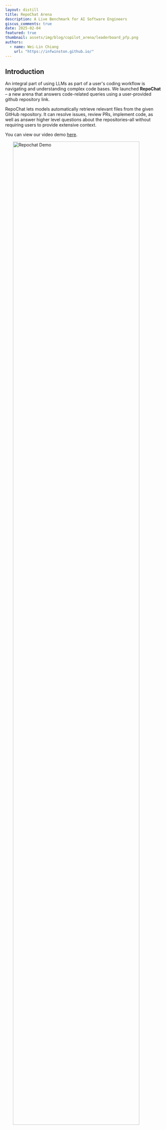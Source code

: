 ```yaml
---
layout: distill
title: RepoChat Arena
description: A Live Benchmark for AI Software Engineers
giscus_comments: true
date: 2025-02-04
featured: true
thumbnail: assets/img/blog/copilot_arena/leaderboard_pfp.png
authors:
  - name: Wei-Lin Chiang
    url: "https://infwinston.github.io/"
---
```


## Introduction

An integral part of using LLMs as part of a user's coding workflow is navigating and understanding complex code bases. We launched **RepoChat** – a new arena that answers code-related queries using a user-provided github repository link. 

RepoChat lets models automatically retrieve relevant files from the given GitHub repository. It can resolve issues, review PRs, implement code, as well as answer higher level questions about the repositories–all without requiring users to provide extensive context. 

You can view our video demo [here](https://x.com/lmarena_ai/status/1861869943505182862). 

<img src="/assets/img/blog/repochat_arena/RepoChat.png" alt="Repochat Demo" style="display:block; margin-top: auto; margin-left: auto; margin-right: auto; margin-bottom: auto; width: 90%">
<p style="color:gray; text-align: center;">Figure 1. A simplified graphical representation of the RepoChat pipeline.</p>

So far, RepoChat has collected around **20k battles** and over **4k votes**. All statistics calculated in this blog uses conversations and votes collected between **November 30, 2024** to **Feburary 03, 2025** inclusive.

<div style="margin-left: auto; margin-right: auto; width: fit-content;">
<table style="width:100%; border-collapse: collapse; border: 1px solid lightgray; background-color: white;">
  <thead style="background-color: #cbe8f1; font-weight: bold; border-bottom: 1px solid lightgray;">
    <tr>
      <th style="padding: 8px; border: 1px solid lightgray;">Metric</th>
      <th style="padding: 8px; border: 1px solid lightgray;">Value</th>
    </tr>
  </thead>
  <tbody>
    <tr style="background-color: white;">
      <td style="padding: 8px; border: 1px solid lightgray;font-weight:500"># of conversations</td>
      <td style="padding: 8px; border: 1px solid lightgray; text-align: right;font-weight: 500">11,447</td>
    </tr>
    <tr style="background-color: #f9f9f9;">
      <td style="padding: 8px; border: 1px solid lightgray;font-weight: 500"># of votes</td>
      <td style="padding: 8px; border: 1px solid lightgray; text-align: right;font-weight: 500">4,308</td>
    </tr>
    <tr style="background-color: white;">
      <td style="padding: 8px; border: 1px solid lightgray;font-weight: 500"># of unique GitHub links (in convos)</td>
      <td style="padding: 8px; border: 1px solid lightgray; text-align: right;font-weight: 500">4,513</td>
    </tr>
    <tr style="background-color: #f9f9f9;">
      <td style="padding: 8px; border: 1px solid lightgray;font-weight: 500"># of unique GitHub links (in votes)</td>
      <td style="padding: 8px; border: 1px solid lightgray; text-align: right;font-weight: 500">2,179</td>
    </tr>
  </tbody>
</table>
</div>
<p style="color:gray; text-align: center;">Table 1.  Number of conversations, votes, and unique GitHub links logged from 11/30/2024 - 02/03/2025.</p>

In this blog we will cover:
- [**Initial Results**](#initial-leaderboards): our preliminary results for the RepoChat leaderboards
- [**How do people use RepoChat**](#how-do-people-use-repochat): an analysis of the distribution of github links and user queries' category, length, language, etc.  
- [**How does it work**](#how-does-it-work): a more technical and detailed explanation of the RepoChat pipeline and implementation
- [**Further Analysis and Results**](#further-analysis-and-results): retriever and style controlled leaderboards, and other analysis of model rankings. 

## Initial Leaderboards
Since there are two separate components (retriever and responder), we produce two separate leaderboards. Jump to [here](#leaderboard-calculation) for details about how the leaderboards are calculated, and [here](#style-control) for more leaderboards. 

<div style="margin-left: auto; margin-right: auto; width: fit-content;">
<table style="width:100%; border-collapse: collapse; border: 1px solid lightgray; background-color: white;">
  <thead style="background-color: #cbe8f1; font-weight: bold; border-bottom: 1px solid lightgray;">
    <tr>
      <th style="padding: 8px; border: 1px solid lightgray;">model</th>
      <th style="padding: 8px; border: 1px solid lightgray;">rating (rounded)</th>
      <th style="padding: 8px; border: 1px solid lightgray;">confidence interval</th>
      <th style="padding: 8px; border: 1px solid lightgray;">num votes</th>
    </tr>
  </thead>
  <tbody>
    <tr style="background-color: white;">
      <td style="padding: 8px; border: 1px solid lightgray; font-weight: 500;">GPT 4o (20241120)</td>
      <td style="padding: 8px; text-align: left; border: 1px solid lightgray; font-weight: 500;">1091.98</td>
      <td style="padding: 8px; border: 1px solid lightgray; font-weight: 500;">+11.09 | -12.33</td>
      <td style="padding: 8px; text-align: left; border: 1px solid lightgray; font-weight: 500;">1792</td>
    </tr>
    <tr style="background-color: #f9f9f9;">
      <td style="padding: 8px; border: 1px solid lightgray; font-weight: 500;">DeepSeek V3</td>
      <td style="padding: 8px; text-align: left; border: 1px solid lightgray; font-weight: 500;">1024.93</td>
      <td style="padding: 8px; border: 1px solid lightgray; font-weight: 500;">+21.48 | -16.81</td>
      <td style="padding: 8px; text-align: left; border: 1px solid lightgray; font-weight: 500;">449</td>
    </tr>
    <tr style="background-color: white;">
      <td style="padding: 8px; border: 1px solid lightgray; font-weight: 500;">Gemini 2.0 Flash Exp</td>
      <td style="padding: 8px; text-align: left; border: 1px solid lightgray; font-weight: 500;">1009.24</td>
      <td style="padding: 8px; border: 1px solid lightgray; font-weight: 500;">+13.75 | -14.25</td>
      <td style="padding: 8px; text-align: left; border: 1px solid lightgray; font-weight: 500;">1289</td>
    </tr>
    <tr style="background-color: #f9f9f9;">
      <td style="padding: 8px; border: 1px solid lightgray; font-weight: 500;">Claude 3.5 Sonnet (20241022)</td>
      <td style="padding: 8px; text-align: left; border: 1px solid lightgray; font-weight: 500;">1004.40</td>
      <td style="padding: 8px; border: 1px solid lightgray; font-weight: 500;">+13.54 | -11.1</td>
      <td style="padding: 8px; text-align: left; border: 1px solid lightgray; font-weight: 500;">1903</td>
    </tr>
    <tr style="background-color: white;">
      <td style="padding: 8px; border: 1px solid lightgray; font-weight: 500;">GPT 4o mini (20240718)</td>
      <td style="padding: 8px; text-align: left; border: 1px solid lightgray; font-weight: 500;">979.31</td>
      <td style="padding: 8px; border: 1px solid lightgray; font-weight: 500;">+28.01 | -39.06</td>
      <td style="padding: 8px; text-align: left; border: 1px solid lightgray; font-weight: 500;">338</td>
    </tr>
    <tr style="background-color: #f9f9f9;">
      <td style="padding: 8px; border: 1px solid lightgray; font-weight: 500;">Gemini 1.5 Pro</td>
      <td style="padding: 8px; text-align: left; border: 1px solid lightgray; font-weight: 500;">973.76</td>
      <td style="padding: 8px; border: 1px solid lightgray; font-weight: 500;">+16.99 | -15.68</td>
      <td style="padding: 8px; text-align: left; border: 1px solid lightgray; font-weight: 500;">978</td>
    </tr>
    <tr style="background-color: white;">
      <td style="padding: 8px; border: 1px solid lightgray; font-weight: 500;">LLaMA 3.1 405B Instruct FP8</td>
      <td style="padding: 8px; text-align: left; border: 1px solid lightgray; font-weight: 500;">916.34</td>
      <td style="padding: 8px; border: 1px solid lightgray; font-weight: 500;">+19.61 | -18.16</td>
      <td style="padding: 8px; text-align: left; border: 1px solid lightgray; font-weight: 500;">925</td>
    </tr>
  </tbody>
</table>
</div>

<p style="color:gray; text-align: center;">Table 2. Arena ratings of seven popular models based on over 4K votes collected between November 30, 2024 to Feburary 03, 2025. This ranks the models for generating model response</p>

<div style="margin-left: auto; margin-right: auto; width: fit-content;">
<table style="width:100%; border-collapse: collapse; border: 1px solid lightgray; background-color: white;">
  <thead style="background-color: #cbe8f1; font-weight: bold; border-bottom: 1px solid lightgray;">
    <tr>
      <th style="padding: 8px; border: 1px solid lightgray;">model</th>
      <th style="padding: 8px; border: 1px solid lightgray;">rating (rounded)</th>
      <th style="padding: 8px; border: 1px solid lightgray;">confidence interval</th>
    </tr>
  </thead>
  <tbody>
    <tr style="background-color: white;">
      <td style="padding: 8px; border: 1px solid lightgray; font-weight: 500;">Gemini 1.5 Flash 002</td>
      <td style="padding: 8px; text-align: left; border: 1px solid lightgray; font-weight: 500;">1008.25</td>
      <td style="padding: 8px; border: 1px solid lightgray; font-weight: 500;">+14.51 | -14.11</td>
    </tr>
    <tr style="background-color: #f9f9f9;">
      <td style="padding: 8px; border: 1px solid lightgray; font-weight: 500;">GPT 4o mini (20240718)</td>
      <td style="padding: 8px; text-align: left; border: 1px solid lightgray; font-weight: 500;">991.75</td>
      <td style="padding: 8px; border: 1px solid lightgray; font-weight: 500;">+14.11 | -14.51</td>
    </tr>
  </tbody>
</table>
</div>

<p style="color:gray; text-align: center;">Table 3. Arena ratings of the two retrievers based on 4K votes collected between November 30, 2024 to Feburary 03, 2025. This ranks the models for retrieving relevant files.</p>

## How do people use RepoChat?
**What types of Github links do users input?** RepoChat features a wide range of GitHub links, including repositories, issues, pull requests, and others. We find that the vast majority (almost 80%) of user input links are repository links, followed by issues and branches. 
<img src="/assets/img/blog/repochat_arena/PIC_pie_chart.png" alt="GitHub Link Categories" style="display:block; margin-top: auto; margin-left: auto; margin-right: auto; margin-bottom: auto; width: 90%">
<p style="color:gray; text-align: center;">Figure 2. Breakdown of the GitHub link categories in RepoChat by percentage.</p>

**What programming languages do people ask about?** The following statistic is calculated based on the file extensions of the relevant files. This serves as an indicator of the programming languages users are most frequently inquiring about/coding in. The abundance of markdown files is primarily due to README files, which are often extracted due to containing critical descriptions and instructions for the repository.
<img src="/assets/img/blog/repochat_arena/PIC_file_type.png" alt="Programming Language Breakdown" style="display:block; margin-top: auto; margin-left: auto; margin-right: auto; margin-bottom: auto; width: 90%">
<p style="color:gray; text-align: center;">Figure 3. Breakdown of retrieved file types by percentage.</p>

**What natural languages do the user queries contain?** Most of our votes contain user queries in English, followed by Russian and Chinese. 
<img src="/assets/img/blog/repochat_arena/PIC_natural_language.png" alt="Natural Language Breakdown" style="display:block; margin-top: auto; margin-left: auto; margin-right: auto; margin-bottom: auto; width: 90%">
<p style="color:gray; text-align: center;">Figure 4. Breakdown of user query’s language by count.</p>

**How long are the user queries?** The user query length varies significantly, ranging from a minimum of 1 token to a maximum of 1,406,325 tokens, with a median of 19 tokens. Short-length queries mostly consist of prose requesting implementations or instructions, whereas longer queries often include extensive code blocks. 
<img src="/assets/img/blog/repochat_arena/PIC_query_len.png" alt="Query Length Distribution" style="display:block; margin-top: auto; margin-left: auto; margin-right: auto; margin-bottom: auto; width: 90%">
<p style="color:gray; text-align: center;">Figure 5. Distribution of user query length.</p>

**How long are the retrieved file contexts?** The distribution of retrieved file content is more stable, with a median of 9,257, an average of 12,881, and a maximum of 126,329 tokens, with the occasional empty retrieval. 
<img src="/assets/img/blog/repochat_arena/PIC_context_len.png" alt="Retrieved Context Length Distribution" style="display:block; margin-top: auto; margin-left: auto; margin-right: auto; margin-bottom: auto; width: 90%">
<p style="color:gray; text-align: center;">Figure 6. Distribution of retrieved file context length.</p>

**What are the most common user query types?** 

For more examples, please refer to the [appendix](#appendix)
- **High level questions about a repository:**
    - [https://github.com/Mrjoulin/ITMOLabs](https://github.com/Mrjoulin/ITMOLabs)<br>"What is this repository about? How I can use it? What main languages and frameworks are used here?"

- **Specific how-to questions:**
    - [https://github.com/notfiz/de3u](https://github.com/notfiz/de3u)<br>"How do I install this on Linux (Mint 22)? Be thorough."

- **Implementation requests:**
    - [https://github.com/dipu-bd/lightnovel-crawler](https://github.com/dipu-bd/lightnovel-crawler)<br>"Write a Python script that fetches the top 10 highest-rated light novels from Anilist and then downloads all of their volumes in .epub format using this."

- **Specific explanation requests:**
    - [https://github.com/hhy-huang/GraphJudger](https://github.com/hhy-huang/GraphJudger)<br>"How is the graph knowledge graph in this repository generated?"


- **Requests for solving an issue:**
    - [https://github.com/rust-lang/rfcs/issues/1856](https://github.com/rust-lang/rfcs/issues/1856)<br>"In 100 words or less, what is the easiest approach to resolving this issue (without giving up)?"

- **Requests for reviewing a PR:**
    - [https://github.com/pandas-dev/pandas/pull/56061](https://github.com/pandas-dev/pandas/pull/56061)<br>"Explain the optimization."

- **Queries with code snippets, requests for modifying existing code, and debugging:** (click the arrow to expand the full query)

    - [https://github.com/sktime/sktime](https://github.com/sktime/sktime)<br>
      <details>
        <summary>"debug the code as a professional would do. The code is for running in jupyter.</summary> 
        <pre style="background-color: #f9f9f9; padding: 8px; border: 1px solid lightgray; font-family: monospace;">
        import pandas as pd
        import numpy as np
        from sktime.forecasting.model_selection import (
            ForecastingOptunaSearchCV,
            ExpandingWindowSplitter,
            temporal_train_test_split
        )
        from sktime.forecasting.base import ForecastingHorizon
        from sktime.performance_metrics.forecasting import MeanAbsolutePercentageError
        from sktime.forecasting.compose import TransformedTargetForecaster
        from sktime.forecasting.statsforecast import (
            StatsForecastMSTL,
            StatsForecastAutoETS,
            StatsForecastAutoARIMA,
            StatsForecastAutoTheta
        )
        from sktime.transformations.series.detrend import Detrender
        from sktime.transformations.series.deseasonalize import Deseasonalizer
        import optuna
        import warnings

        warnings.filterwarnings('ignore')

        # Load your time series data
        # Ensure 'pivot_table' is defined and contains the 'PAN4_PIBPMG4' series
        y = pivot_table['PAN4_PIBPMG4']

        # Split the data into train and test sets
        y_train, y_test = temporal_train_test_split(y, test_size=8)

        # Define the forecasting horizon
        fh = ForecastingHorizon(np.arange(1, 9), is_relative=True)

        # Set up cross-validation with an expanding window splitter
        cv = ExpandingWindowSplitter(fh=fh, initial_window=len(y_train) - 8)

        # Define the parameter space for tuning
        param_distributions = {
            'forecaster__season_length': optuna.distributions.CategoricalDistribution([(4,), (8,)]),
            'forecaster__trend_forecaster': optuna.distributions.CategoricalDistribution([
                StatsForecastAutoETS(model="ZZZ"),
                StatsForecastAutoARIMA(seasonal=True),
                StatsForecastAutoTheta()
            ]),
            'forecaster__stl_kwargs': {
                'robust': optuna.distributions.CategoricalDistribution([True, False]),
                'period': optuna.distributions.IntUniformDistribution(4, 8)
            }
        }

        # Initialize the MSTL forecaster
        mstl_forecaster = StatsForecastMSTL()

        # Create a pipeline with optional transformations
        forecaster = TransformedTargetForecaster(steps=[
            ("detrender", Detrender()),
            ("deseasonalizer", Deseasonalizer()),
            ("mstl_forecaster", mstl_forecaster)
        ])

        # Set up the OptunaSearchCV
        optuna_search = ForecastingOptunaSearchCV(
            forecaster=forecaster,
            cv=cv,
            param_distributions=param_distributions,
            scoring=MeanAbsolutePercentageError(symmetric=True),
            n_trials=100,
            random_state=42
        )

        # Fit the model
        optuna_search.fit(y_train)

        # Predict
        y_pred = optuna_search.predict(fh)

        # Evaluate
        mape = MeanAbsolutePercentageError(symmetric=True)
        final_mape = mape(y_test, y_pred)
        print(f"Final sMAPE: {final_mape:.2f}")

        # Plot results
        import matplotlib.pyplot as plt

        plt.figure(figsize=(15, 7))
        plt.plot(y_train.index, y_train.values, label='Training Data', color='blue')
        plt.plot(y_test.index, y_test.values, label='Test Data', color='green')
        plt.plot(y_pred.index, y_pred.values, label='Predictions', color='red', linestyle='--')
        plt.title('MSTL Forecast Results with Optuna Optimization')
        plt.legend()
        plt.grid(True)
        plt.show()

        # Save the best model
        from joblib import dump
        dump(optuna_search.best_forecaster_, 'best_mstl_model_optuna.joblib')
        print("\nBest model saved as 'best_mstl_model_optuna.joblib'")

        # Print additional optimization results
        print("\nOptimization Results:")
        print("="*50)
        print(f"Number of completed trials: {len(optuna_search.cv_results_)}")
        print(f"Best trial number: {optuna_search.best_index_}")
        print(f"Best sMAPE achieved during optimization: {optuna_search.best_score_:.2f}")

        # Print best parameters
        print("\nBest Parameters Found:")
        print("="*50)
        for param, value in optuna_search.best_params_.items():
            print(f"{param}: {value}")
        </pre>"
      </details>
  
## How Does It Work?

Each generated answer is the collaborative effort between two separate LLM models. The **retriever model** extracts the relevant files from the github repository according to the given user input. The extracted file contents are then concatenated together with the user query and used as a prompt for the **responder model**, which then generates the response.
<img src="/assets/img/blog/repochat_arena/PIC_complete_pipeline.png" alt="RepoChat full pipeline" style="display:block; margin-top: auto; margin-left: auto; margin-right: auto; margin-bottom: auto; width: 90%">
<p style="color:gray; text-align: center;">Figure 7. A graphical representation of the full RepoChat retriever->responder pipeline.</p>

### File Retrieval
We select two models as retrievers: `gemini-1.5-flash-002` and `gpt-4o-mini`.
 
When a valid GitHub link is provided, the repository is cloned, and its file structure is extracted and formatted in an indented layout. The retriever model is then prompted to strategically identify files from the file structure that are potentially useful for answering the query. It then outputs these files in decreasing order of relevance and a specified markdown format. 

<details>
<summary>Click to view retriever prompt</summary> 
The following files are found in the repository:<br>
{file structure}<br>
Please provide a list of files that you would like to search for answering the user query. <br>
Enclose the file paths in a list in a markdown code block as shown below:<br>
```<br>
1. [[ filepath_1 ]]\n<br>
2. [[ filepath_2 ]]\n<br>
3. [[ filepath_3 ]]\n<br>
...<br>
```<br>
Think step-by-step and strategically reason about the files you choose to maximize the chances of finding the answer to the query. Only pick the files that are most likely to contain the information you are looking for in decreasing order of relevance. Once you have selected the files, please submit your response in the appropriate format mentioned above (markdown numbered list in a markdown code block). The filepath within [[ and ]] should contain the complete path of the file in the repository.<br>
{query}
</details>


### Model Response Generation
The contents of relevant files are extracted, concatenated with the user query, and provided to the responding LLM as a prompt in a specified format. If the provided link is not a direct repository link but instead links to issues or pull requests, a query context section containing the content of the issue or PR thread is also included.
<details>
<summary>Click to view responder prompt format</summary> 
Here is a list of files in the repository that may help you answer the query:<br>
{pairs of (file_name, file_content)}<br>
___<br><br>
[INSTRUCTION]<br><br>
You are an expert software engineer. Answer the following user query using provided context retrieved from the {repository_name} repository.<br><br>
[QUERT CONTEXT]<br><br>
{issue/PR content}<br><br>
[USER QUERY]<br><br>
{user query}<br><br>
</details>

## Further Analysis and Results

### Style Control

Style (length and Markdown formatting) significantly impacts model ranking. A better formatted or visually appealing answer, though not necessarily better, is more likely to win. The style-controlled leaderboard isolates writing style from content quality. For details on our methodology, refer to [this blog post](https://blog.lmarena.ai/blog/2024/style-control/).
<div style="margin-left: auto; margin-right: auto; width: fit-content;">
<table style="width:100%; border-collapse: collapse; border: 1px solid lightgray; background-color: white;">
  <thead style="background-color: #cbe8f1; font-weight: bold; border-bottom: 1px solid lightgray;">
    <tr>
      <th style="padding: 8px; border: 1px solid lightgray;">model</th>
      <th style="padding: 8px; border: 1px solid lightgray;">rating (rounded)</th>
      <th style="padding: 8px; border: 1px solid lightgray;">confidence interval</th>
    </tr>
  </thead>
  <tbody>
    <tr style="background-color: white;">
      <td style="padding: 8px; border: 1px solid lightgray; font-weight: 500;">GPT 4o (20241120)</td>
      <td style="padding: 8px; text-align: left; border: 1px solid lightgray; font-weight: 500;">1041.62</td>
      <td style="padding: 8px; border: 1px solid lightgray; font-weight: 500;">+32.65 | -23.70</td>
    </tr>
    <tr style="background-color: #f9f9f9;">
      <td style="padding: 8px; border: 1px solid lightgray; font-weight: 500;">Claude 3.5 Sonnet (20241022)</td>
      <td style="padding: 8px; text-align: left; border: 1px solid lightgray; font-weight: 500;">1025.84</td>
      <td style="padding: 8px; border: 1px solid lightgray; font-weight: 500;">+22.53 | -24.59</td>
    </tr>
    <tr style="background-color: white;">
      <td style="padding: 8px; border: 1px solid lightgray; font-weight: 500;">DeepSeek V3</td>
      <td style="padding: 8px; text-align: left; border: 1px solid lightgray; font-weight: 500;">1015.12</td>
      <td style="padding: 8px; border: 1px solid lightgray; font-weight: 500;">+21.88 | -20.81</td>
    </tr>
    <tr style="background-color: #f9f9f9;">
      <td style="padding: 8px; border: 1px solid lightgray; font-weight: 500;">Gemini 1.5 Pro</td>
      <td style="padding: 8px; text-align: left; border: 1px solid lightgray; font-weight: 500;">998.61</td>
      <td style="padding: 8px; border: 1px solid lightgray; font-weight: 500;">+18.63 | -20.50</td>
    </tr>
    <tr style="background-color: white;">
      <td style="padding: 8px; border: 1px solid lightgray; font-weight: 500;">Gemini 2.0 Flash Exp</td>
      <td style="padding: 8px; text-align: left; border: 1px solid lightgray; font-weight: 500;">992.14</td>
      <td style="padding: 8px; border: 1px solid lightgray; font-weight: 500;">+18.53 | -14.65</td>
    </tr>
    <tr style="background-color: #f9f9f9;">
      <td style="padding: 8px; border: 1px solid lightgray; font-weight: 500;">GPT 4o mini (20240718)</td>
      <td style="padding: 8px; text-align: left; border: 1px solid lightgray; font-weight: 500;">973.62</td>
      <td style="padding: 8px; border: 1px solid lightgray; font-weight: 500;">+28.76 | -40.80</td>
    </tr>
    <tr style="background-color: white;">
      <td style="padding: 8px; border: 1px solid lightgray; font-weight: 500;">LLaMA 3.1 405B Instruct FP8</td>
      <td style="padding: 8px; text-align: left; border: 1px solid lightgray; font-weight: 500;">955.16</td>
      <td style="padding: 8px; border: 1px solid lightgray; font-weight: 500;">+22.75 | -29.07</td>
    </tr>
  </tbody>
</table>
</div>

<p style="color:gray; text-align: center;">Table 4.  Style-controlled arena ratings of the responder models. </p>

Claude’s score and ranking has improved significantly with style control. GPT-4o's score has decreased, greatly narrowing its lead over other models. 

**Why isn’t Claude’s score as high as its ranking on the coding leaderboard in ChatBot Arena?**

This discrepancy is likely because a significant portion of user queries are not focused on strictly code-writing tasks. Instead, many users ask for guidance on how to use the repository, its purpose, or other high-level explanations. These types of queries shift the focus away from pure coding abilities, impacting scores for models like Claude.

Below is an example battle between Claude 3.5 Sonnet (20241022) and GPT 4o (20241120) with identical retrievals. 

The GitHub link is **https://github.com/xtekky/gpt4free**, and the user query is **"Explain why in the new 0.4.0.0 version Blackbox provider is several times slower than in version 0.3.9.7"**
<details>
<summary> Click to expand the example battle of Claude 3.5 Sonnet (20241022) vs. GPT 4o (20241120)</summary>
<div style="margin-left: auto; margin-right: auto; width: fit-content;">
<table style="width:100%; table-layout: fixed; border-collapse: collapse; border: 1px solid lightgray; background-color: white;">
  <thead style="background-color: #cbe8f1; font-weight: bold; border-bottom: 1px solid lightgray;">
    <tr>
      <th style="padding: 8px; border: 1px solid lightgray; width: 50%;">Claude 3.5 Sonnet (20241022) Response</th>
      <th style="padding: 8px; border: 1px solid lightgray; width: 50%;">GPT 4o (20241120) Response</th>
    </tr>
  </thead>
  <tbody>
    <tr style="background-color: white;">
      <td style="padding: 8px; border: 1px solid lightgray; vertical-align: top;">
        <p>Let me analyze the code from the provided context to explain the potential reasons for Blackbox provider's slower performance in version 0.4.0.0.</p>
        <p>Looking at the <code>Blackbox.py</code> implementation, there are several key changes that could contribute to slower performance:</p>
        <ol>
          <li>
            <strong>Validation Process:</strong> The provider now implements a more complex validation process that requires fetching and parsing JavaScript files to obtain a validation token:
            <pre style="background-color: #f9f9f9; padding: 8px; border: 1px solid lightgray; font-family: monospace;">
            @classmethod
            async def fetch_validated(cls):
                cached_value = cls._load_cached_value()

                async with aiohttp.ClientSession() as session:
                    # Tries multiple URLs
                    urls_to_try = [
                        "https://www.blackbox.ai",
                        "https://api.blackbox.ai"
                    ]

                    for base_url in urls_to_try:
                        try:
                            async with session.get(base_url) as response:
                                if response.status != 200:
                                    continue
                                page_content = await response.text()
                                js_files = re.findall(r'static/chunks/\d{4}-[a-fA-F0-9]+\.js', page_content)
                                # Additional JS file parsing...
              </pre>
          </li>
          <li>
            <strong>Multiple URL Attempts:</strong> The code now tries multiple URLs and has to process multiple JavaScript files, which adds overhead:
            <ul>
              <li>It first tries <code>blackbox.ai</code>.</li>
              <li>Then falls back to <code>api.blackbox.ai</code>.</li>
              <li>For each URL, it has to download and parse multiple JS files.</li>
            </ul>
          </li>
          <li>
            <strong>Caching Implementation:</strong> While there is a caching mechanism implemented:
            <pre style="background-color: #f9f9f9; padding: 8px; border: 1px solid lightgray; font-family: monospace;">
            @classmethod
            def _load_cached_value(cls) -> str | None:
                cache_file = cls._get_cache_file()
                if cache_file.exists():
                    try:
                        with open(cache_file, 'r') as f:
                            data = json.load(f)
                            return data.get('validated_value')
            </pre>
            <p>The cache might not be as effective as in previous versions, requiring more frequent validation token refreshes.</p>
          </li>
          <li>
            <strong>Additional Model Support:</strong> The provider now supports many more models and features:
            <pre style="background-color: #f9f9f9; padding: 8px; border: 1px solid lightgray; font-family: monospace;">
            vision_models = [default_vision_model, 'gpt-4o', 'gemini-pro', 'gemini-1.5-flash', 'llama-3.1-8b', 'llama-3.1-70b', 'llama-3.1-405b']
            web_search_models = ['blackboxai', 'meta-llama/Llama-3.3-70B-Instruct-Turbo', 'meta-llama/Meta-Llama-3.1-405B-Instruct-Lite-Pro']
            </pre>
            <p>This expanded model support likely requires additional validation and processing logic.</p>
          </li>
        </ol>
        <p>To improve performance, you could:</p>
        <ul>
          <li>Optimize the validation process to reduce unnecessary requests.</li>
          <li>Implement more aggressive caching of the validation token.</li>
          <li>Only load model information for the specific model being used.</li>
          <li>Consider using connection pooling to reduce connection overhead.</li>
        </ul>
        <p>The tradeoff seems to be between security/functionality and speed - the new version implements more robust validation and supports more features, but at the cost of performance.</p>
        <p>Would you like me to elaborate on any of these points or provide specific suggestions for optimizing the provider's performance?</p>
      </td>


      <td style="padding: 8px; border: 1px solid lightgray; vertical-align: top;">
        <p>In version <strong>0.4.0.0</strong> of the <code>gpt4free</code> repository, the <strong>Blackbox provider</strong> is slower compared to version <strong>0.3.9.7</strong> likely due to several changes introduced in the newer implementation. Here's an analysis based on the provided context:</p>
        <hr>
        <h3>1. Enhanced <code>fetch_validated</code> Method in <code>Blackbox</code></h3>
        <p>In <strong>version 0.4.0.0</strong>, the <code>Blackbox</code> provider introduces a more complex and robust mechanism for fetching and validating the <code>validated_value</code>. This involves:</p>
        <ul>
          <li><strong>Fetching multiple JavaScript files</strong> from the <code>https://www.blackbox.ai</code> or <code>https://api.blackbox.ai</code> endpoints.</li>
          <li><strong>Regex-based parsing of UUIDs</strong> in JavaScript files to extract the <code>validated_value</code>.</li>
          <li><strong>Checking the context around the UUID</strong> to ensure it is valid.</li>
          <li><strong>Retries and handling multiple URLs</strong>, which adds overhead.</li>
        </ul>
        <p>This validation mechanism includes additional asynchronous calls and error handling. While it improves reliability, it significantly increases the response time.</p>
        <p><strong>Comparison to version 0.3.9.7:</strong> The earlier version likely used a simpler or cached approach for this process, avoiding the need to repeatedly process JavaScript files and perform context validation.</p>
        <hr>
        <h3>2. Increased Error Handling and Retrying</h3>
        <p>The new implementation introduces more robust error-handling mechanisms, including:</p>
        <ul>
          <li><strong>Retry loops</strong> for fetching JavaScript files and API calls.</li>
          <li><strong>Exponential backoff with random delays</strong> when processing requests.</li>
          <li><strong>Fallbacks for cached values</strong> if validation fails.</li>
        </ul>
        <p>While this improves reliability and stability, each retry and delay adds to the total processing time.</p>
        <hr>
        <h3>3. Web Search Integration</h3>
        <p>The <code>create_async_generator</code> function now has an optional <strong>web search</strong> feature:</p>
        <ul>
          <li>If <code>web_search</code> is enabled, the provider calls an external search engine (via <code>get_search_message</code>) to refine the user's query.</li>
          <li>Although <code>web_search</code> is optional, if enabled, it introduces significant latency due to network calls and extra processing.</li>
        </ul>
        <hr>
        <h3>4. Increased Complexity in Request Data Preparation</h3>
        <p>The new implementation constructs a more detailed payload for the API request:</p>
        <ul>
          <li><strong>Agent modes</strong> (e.g., <code>agentMode</code>, <code>trendingAgentMode</code>) are retrieved and included in the payload.</li>
          <li><strong>Model-specific settings</strong>, including image generation and other configurations, are passed in the data.</li>
          <li><strong>Image processing</strong> (if images are included) involves converting to data URIs.</li>
        </ul>
        <p>This additional processing step before sending the request increases the latency.</p>
        <hr>
        <h3>5. More Advanced Delay and Retry Mechanisms</h3>
        <p>When an API request fails, the system uses:</p>
        <ul>
          <li><strong>Exponential backoff delays:</strong> <code>delay * (2 ** attempt) + random.uniform(0, 1)</code></li>
          <li><strong>Retries (default <code>max_retries=3</code>):</strong> Every failed request results in subsequent retries.</li>
        </ul>
        <p>These features, while improving resilience, can slow down the overall response time if the API is unreliable or under heavy load.</p>
        <hr>
        <h3>6. Additional Debugging and Logging</h3>
        <p>The new version includes enhanced debugging and logging mechanisms (<code>debug.log</code>):</p>
        <ul>
          <li>Each step, including validation, retries, and errors, is logged.</li>
          <li>While useful for debugging, this can also slightly slow down execution, especially in development or verbose logging environments.</li>
        </ul>
        <hr>
        <h3>7. Potential API Changes on Blackbox's Side</h3>
        <p>If the Blackbox API itself has undergone changes between the two versions, such as stricter validation or slower endpoints, this could also contribute to the slowdown. The need to fetch and validate <code>validated_value</code> repeatedly suggests that the newer version is designed to handle a more restrictive or rate-limited API.</p>
        <hr>
        <h3>8. Cache Mechanism vs. Real-Time Validation</h3>
        <p>In version <strong>0.3.9.7</strong>, the <code>validated_value</code> may have been cached and reused across requests, reducing overhead. In version <strong>0.4.0.0</strong>, the <code>_load_cached_value</code> and <code>_save_cached_value</code> methods are still present, but more emphasis is placed on real-time validation through <code>fetch_validated</code>, which is inherently slower.</p>
        <hr>
        <h3>Summary of Reasons for Slowdown</h3>
        <ol>
          <li><strong>More Robust <code>fetch_validated</code> Method:</strong> Repeatedly fetching and parsing JavaScript files for UUID validation adds significant overhead.</li>
          <li><strong>Increased Error Handling and Retries:</strong> New retry mechanisms and delays increase resilience but add latency.</li>
          <li><strong>Optional Web Search:</strong> If enabled, it introduces additional network calls and processing time.</li>
          <li><strong>Enhanced Payload Preparation:</strong> More detailed request data adds preprocessing time.</li>
          <li><strong>Reliance on Real-Time Validation:</strong> Real-time validation of the <code>validated_value</code> is slower than relying on cached values.</li>
          <li><strong>API Changes on Blackbox's Side:</strong> Stricter validation or rate-limiting by the Blackbox API could also be contributing.</li>
        </ol>
        <hr>
        <h3>Recommendations to Improve Speed</h3>
        <ol>
          <li><strong>Cache the <code>validated_value</code>:</strong> Implement more aggressive caching and reduce reliance on real-time validation.</li>
          <li><strong>Optimize the <code>fetch_validated</code> process:</strong> Limit retries or check for updated values less frequently.</li>
          <li><strong>Disable features like <code>web_search</code>:</strong> Only enable it if explicitly needed.</li>
          <li><strong>Reduce retry attempts and exponential backoff delays:</strong> Optimize for faster error recovery in non-critical use cases.</li>
        </ol>
      </td>

    </tr>
  </tbody>
</table>
</div>
</details>

### Retriever Control
Similar to style-control, the retriever-controlled leaderboard separates the effect of the retrievers from the content quality. 
<div style="margin-left: auto; margin-right: auto; width: fit-content;">
<table style="width:100%; border-collapse: collapse; border: 1px solid lightgray; background-color: white;">
  <thead style="background-color: #cbe8f1; font-weight: bold; border-bottom: 1px solid lightgray;">
    <tr>
      <th style="padding: 8px; border: 1px solid lightgray;">model</th>
      <th style="padding: 8px; border: 1px solid lightgray;">rating (rounded)</th>
      <th style="padding: 8px; border: 1px solid lightgray;">confidence interval</th>
    </tr>
  </thead>
  <tbody>
    <tr style="background-color: white;">
      <td style="padding: 8px; border: 1px solid lightgray; font-weight: 500;">GPT 4o (20241120)</td>
      <td style="padding: 8px; text-align: left; border: 1px solid lightgray; font-weight: 500;">1091.80</td>
      <td style="padding: 8px; border: 1px solid lightgray; font-weight: 500;">+11.37 | -12.15</td>
    </tr>
    <tr style="background-color: #f9f9f9;">
      <td style="padding: 8px; border: 1px solid lightgray; font-weight: 500;">DeepSeek V3</td>
      <td style="padding: 8px; text-align: left; border: 1px solid lightgray; font-weight: 500;">1025.19</td>
      <td style="padding: 8px; border: 1px solid lightgray; font-weight: 500;">+21.36 | -16.11</td>
    </tr>
    <tr style="background-color: white;">
      <td style="padding: 8px; border: 1px solid lightgray; font-weight: 500;">Gemini 2.0 Flash Exp</td>
      <td style="padding: 8px; text-align: left; border: 1px solid lightgray; font-weight: 500;">1009.17</td>
      <td style="padding: 8px; border: 1px solid lightgray; font-weight: 500;">+13.68 | -14.23</td>
    </tr>
    <tr style="background-color: #f9f9f9;">
      <td style="padding: 8px; border: 1px solid lightgray; font-weight: 500;">Claude 3.5 Sonnet (20241022)</td>
      <td style="padding: 8px; text-align: left; border: 1px solid lightgray; font-weight: 500;">1004.41</td>
      <td style="padding: 8px; border: 1px solid lightgray; font-weight: 500;">+13.52 | -11.08</td>
    </tr>
    <tr style="background-color: white;">
      <td style="padding: 8px; border: 1px solid lightgray; font-weight: 500;">GPT 4o mini (20240718)</td>
      <td style="padding: 8px; text-align: left; border: 1px solid lightgray; font-weight: 500;">979.55</td>
      <td style="padding: 8px; border: 1px solid lightgray; font-weight: 500;">+27.58 | -39.25</td>
    </tr>
    <tr style="background-color: #f9f9f9;">
      <td style="padding: 8px; border: 1px solid lightgray; font-weight: 500;">Gemini 1.5 Pro</td>
      <td style="padding: 8px; text-align: left; border: 1px solid lightgray; font-weight: 500;">973.65</td>
      <td style="padding: 8px; border: 1px solid lightgray; font-weight: 500;">+16.65 | -15.57</td>
    </tr>
    <tr style="background-color: white;">
      <td style="padding: 8px; border: 1px solid lightgray; font-weight: 500;">LLaMA 3.1 405B Instruct FP8</td>
      <td style="padding: 8px; text-align: left; border: 1px solid lightgray; font-weight: 500;">916.39</td>
      <td style="padding: 8px; border: 1px solid lightgray; font-weight: 500;">+19.56 | -18.18</td>
    </tr>
  </tbody>
</table>
</div>

<p style="color:gray; text-align: center;">Table 5. Retriever-controlled arena ratings of the responder models. </p>
The retriever-controlled leaderboard shows only slight differences from the original, as the two chosen retrievers perform similarly and have little influence on the rankings

### Style + Retriever Control
<div style="margin-left: auto; margin-right: auto; width: fit-content;">
<table style="width:100%; border-collapse: collapse; border: 1px solid lightgray; background-color: white;">
  <thead style="background-color: #cbe8f1; font-weight: bold; border-bottom: 1px solid lightgray;">
    <tr>
      <th style="padding: 8px; border: 1px solid lightgray;">model</th>
      <th style="padding: 8px; border: 1px solid lightgray;">rating (rounded)</th>
      <th style="padding: 8px; border: 1px solid lightgray;">confidence interval</th>
    </tr>
  </thead>
  <tbody>
    <tr style="background-color: white;">
      <td style="padding: 8px; border: 1px solid lightgray; font-weight: 500;">GPT 4o (20241120)</td>
      <td style="padding: 8px; text-align: left; border: 1px solid lightgray; font-weight: 500;">1041.73</td>
      <td style="padding: 8px; border: 1px solid lightgray; font-weight: 500;">+32.79 | -23.71</td>
    </tr>
    <tr style="background-color: #f9f9f9;">
      <td style="padding: 8px; border: 1px solid lightgray; font-weight: 500;">Claude 3.5 Sonnet (20241022)</td>
      <td style="padding: 8px; text-align: left; border: 1px solid lightgray; font-weight: 500;">1025.39</td>
      <td style="padding: 8px; border: 1px solid lightgray; font-weight: 500;">+22.84 | -24.59</td>
    </tr>
    <tr style="background-color: white;">
      <td style="padding: 8px; border: 1px solid lightgray; font-weight: 500;">DeepSeek V3</td>
      <td style="padding: 8px; text-align: left; border: 1px solid lightgray; font-weight: 500;">1014.93</td>
      <td style="padding: 8px; border: 1px solid lightgray; font-weight: 500;">+22.23 | -19.87</td>
    </tr>
    <tr style="background-color: #f9f9f9;">
      <td style="padding: 8px; border: 1px solid lightgray; font-weight: 500;">Gemini 1.5 Pro</td>
      <td style="padding: 8px; text-align: left; border: 1px solid lightgray; font-weight: 500;">998.77</td>
      <td style="padding: 8px; border: 1px solid lightgray; font-weight: 500;">+18.46 | -20.44</td>
    </tr>
    <tr style="background-color: white;">
      <td style="padding: 8px; border: 1px solid lightgray; font-weight: 500;">Gemini 2.0 Flash Exp</td>
      <td style="padding: 8px; text-align: left; border: 1px solid lightgray; font-weight: 500;">992.32</td>
      <td style="padding: 8px; border: 1px solid lightgray; font-weight: 500;">+18.35 | -14.83</td>
    </tr>
    <tr style="background-color: #f9f9f9;">
      <td style="padding: 8px; border: 1px solid lightgray; font-weight: 500;">GPT 4o mini (20240718)</td>
      <td style="padding: 8px; text-align: left; border: 1px solid lightgray; font-weight: 500;">973.11</td>
      <td style="padding: 8px; border: 1px solid lightgray; font-weight: 500;">+29.08 | -40.26</td>
    </tr>
    <tr style="background-color: white;">
      <td style="padding: 8px; border: 1px solid lightgray; font-weight: 500;">LLaMA 3.1 405B Instruct FP8</td>
      <td style="padding: 8px; text-align: left; border: 1px solid lightgray; font-weight: 500;">954.94</td>
      <td style="padding: 8px; border: 1px solid lightgray; font-weight: 500;">+22.97 | -29.05</td>
    </tr>
  </tbody>
</table>
</div>

<p style="color:gray; text-align: center;">Table 6. Style-and-retriever-controlled arena ratings of the responder models. </p>

### Leaderboard Calculation
How do we get separate leaderboards for the retrievers and the responders from one set of battles? Extra features!

Chabot Arena leverages the [**Bradley-Terry**](https://en.wikipedia.org/wiki/Bradley%E2%80%93Terry_model) model for scoring model strength using pairwise battles. We adopt its [**statistical extension**](https://blog.lmarena.ai/blog/2024/extended-arena/) to evaluate the additional subparts–the retrievers–we integrate them as extra features just like the responder models. Each retriever feature takes values from {-1, 0, 1}, indicating whether it was active in the file retrieval for model_a, neither/both, or model_b, respectively. By performing Logistic Regression on these additional retriever features along with the original model features, we obtain coefficients that are later scaled to become the leaderboard scores. 
<img src="/assets/img/blog/repochat_arena/PIC_winrates.png" alt="Model Pairwise Winrates" style="display:block; margin-top: auto; margin-left: auto; margin-right: auto; margin-bottom: auto; width: 90%">
<p style="color:gray; text-align: center;">Figure 8. Fraction of model A wins for all non-tied battles.</p>

## What's Next?
We are actively collecting more votes and integrating new models, with plans for more comprehensive analysis down the line. Additionally, we are exploring ways to enhance RepoChat by incorporating features such as support for private repositories, GitLab integration, and improvements to our retrieval process. Community contributions are welcome—feel free to ping us if you'd like to get involved!

## Appendix
- **High level questions about a repository:**
    - [https://github.com/lllyasviel/ControlNet](https://github.com/lllyasviel/ControlNet)<br>"Explain"
    - [https://github.com/remix-run/react-router](https://github.com/remix-run/react-router)<br>"How to use this repo?"
- **Specific how-to questions:**
    - [https://github.com/leecig/OpenDevin/tree/main](https://github.com/leecig/OpenDevin/tree/main)<br>"How do I use a local LLM being ran by LMStudio?"
    - [https://github.com/ohmyzsh/ohmyzsh/](https://github.com/ohmyzsh/ohmyzsh/)<br>"Tell me, what it means and how to use the `kubectx_mapping` in the plugins/kubectx?"

- **Implementation requests:**
    - [https://github.com/varungodbole/prompt-tuning-playbook](https://github.com/varungodbole/prompt-tuning-playbook)<br>"Help me design a system prompt to extract metrics from financial reports."
    - [https://github.com/ocaml/ocaml](https://github.com/ocaml/ocaml)<br>"If I wanted to implement partial escape analysis, which of the OCaml Intermediate Representations would be best suited and where should I make the change?"

- **Specific explanation requests:**
    - [https://github.com/ant-design/ant-design](https://github.com/ant-design/ant-design)<br>"Why does Ant Design 5 decide to use CSS-in-JS?"
    - [https://github.com/celzero/rethink-app](https://github.com/celzero/rethink-app)<br>"How are connection/network changes handled?"

- **Requests for solving an issue:**
    - [https://github.com/HALF111/calibration_CDS](https://github.com/HALF111/calibration_CDS)<br>"Solve this issue."
    - [https://github.com/pyca/cryptography/issues/7189](https://github.com/pyca/cryptography/issues/7189)<br>"Using asyncssh can fix the immediate loading error for the PEM file, but when accessing `cert.extensions` it still errors out with the same ordering issue."

- **Requests for reviewing a PR:**
    - [https://github.com/fairy-stockfish/Fairy-Stockfish/pull/758](https://github.com/fairy-stockfish/Fairy-Stockfish/pull/758)<br>"Review this PR."
    - [https://github.com/ggerganov/llama.cpp/pull/10455](https://github.com/ggerganov/llama.cpp/pull/10455)<br>"What type of speculative decoding is supported with this pull request?
"

- **Queries with code snippets, requests for modifying existing code, and debugging:** (click the arrow to expand the full query)
    - [https://github.com/julien-blanchon/arxflix/tree/feat/groq_whisper](https://github.com/julien-blanchon/arxflix/tree/feat/groq_whisper)<br>
      <details>
        <summary>"when using the gradio interface, the stage of generating video get me this error :</summary> 
        <pre style="background-color: #f9f9f9; padding: 8px; border: 1px solid lightgray; font-family: monospace;">
        INFO:__main__:Generated assets successfully.
        INFO:backend.main:Generating video to output.mp4 from tmpmpc_r1vm
        Free port: 55427
        Exposed directory /var/folders/3j/jv5_hbgn59g9yxccxtfcvz4r0000gp/T/tmpmpc_r1vm
        Starting up http-server, serving /var/folders/3j/jv5_hbgn59g9yxccxtfcvz4r0000gp/T/tmpmpc_r1vm

        http-server version: 14.1.1

        http-server settings: 
        CORS: true
        Cache: 3600 seconds
        Connection Timeout: 120 seconds
        Directory Listings: visible
        AutoIndex: visible
        Serve GZIP Files: false
        Serve Brotli Files: false
        Default File Extension: none

        Available on:
        http://localhost:55427
        Hit CTRL-C to stop the server

        INFO:backend.utils.generate_video:Exposed directory /var/folders/3j/jv5_hbgn59g9yxccxtfcvz4r0000gp/T/tmpmpc_r1vm
        INFO:backend.utils.generate_video:Generating video to /var/folders/3j/jv5_hbgn59g9yxccxtfcvz4r0000gp/T/tmpmpc_r1vm/output.mp4
        (node:93666) ExperimentalWarning: CommonJS module /opt/homebrew/lib/node_modules/npm/node_modules/debug/src/node.js is loading ES Module /opt/homebrew/lib/node_modules/npm/node_modules/supports-color/index.js using require().
        Support for loading ES Module in require() is an experimental feature and might change at any time
        (Use `node --trace-warnings ...` to show where the warning was created)
        Bundled code       ━━━━━━━━━━━━━━━━━━ 550ms
        [Fri Dec 06 2024 00:02:39 GMT+0100 (Central European Standard Time)]  "GET /audio.wav" "Mozilla/5.0 (Macintosh; Intel Mac OS X 10_15_7) AppleWebKit/537.36 (KHTML, like Gecko) HeadlessChrome/131.0.6778.87 Safari/537.36"
        (node:93654) [DEP0066] DeprecationWarning: OutgoingMessage.prototype._headers is deprecated
        (Use `node --trace-deprecation ...` to show where the warning was created)
        Composition        Arxflix
        Codec              h264
        Output             /var/folders/3j/jv5_hbgn59g9yxccxtfcvz4r0000gp/T/tmpmpc_r1vm/output.mp4
        Concurrency        1x
        Rendering frames   ━━━━━━━━━━━━━━━━━━    0/2353
        Encoding video     ━━━━━━━━━━━━━━━━━━    0/2353[Fri Dec 06 2024 00:02:39 GMT+0100 (Central European Standard Time)]  "GET /subtitles.srt" "Mozilla/5.0 (Macintosh; Intel Mac OS X 10_15_7) AppleWebKit/537.36 (KHTML, like Gecko) HeadlessChrome/131.0.6778.87 Safari/537.36"
        [Fri Dec 06 2024 00:02:39 GMT+0100 (Central European Standard Time)]  "GET /rich.json" "Mozilla/5.0 (Macintosh; Intel Mac OS X 10_15_7) AppleWebKit/537.36 (KHTML, like Gecko) HeadlessChrome/131.0.6778.87 Safari/537.36"
        node_modules/.pnpm/react-dom@18.3.1_react@18.3.1/node_modules/react-dom/cjs/react-dom.production.min.js:187  Error: No "src" prop was passed to <Img>.
            at ImgRefForwarding (http://localhost:3000/bundle.js:26884:15)
            at Nh (http://localhost:3000/bundle.js:25838:137)
            at Yi (http://localhost:3000/bundle.js:25870:57)
            at Vk (http://localhost:3000/bundle.js:25971:275)
            at Uk (http://localhost:3000/bundle.js:25957:389)
            at Tk (http://localhost:3000/bundle.js:25957:320)
            at Ik (http://localhost:3000/bundle.js:25957:180)
            at Nk (http://localhost:3000/bundle.js:25948:88)
            at Gk (http://localhost:3000/bundle.js:25945:429)
            at J (http://localhost:3000/bundle.js:34117:203)

        An error occurred while rendering frame 0:
        Error  No "src" prop was passed to <Img>.

        at node_modules/.pnpm/remotion@4.0.171_react-dom@18.3.1_react@18.3.1__react@18.3.1/node_modules/remotion/dist/cjs/Img.js:19
        17 │ const { delayPlayback } = (0, use_buffer_state_js_1.useBufferState)();
        18 │ const sequenceContext = (0, react_1.useContext)(SequenceContext_js_1.SequenceContext);
        19 │ if (!src) {
        20 │     throw new Error('No "src" prop was passed to <Img>.');
        21 │ }
        22 │ (0, react_1.useImperativeHandle)(ref, () => {

        at Nh (node_modules/.pnpm/react-dom@18.3.1_react@18.3.1/node_modules/react-dom/cjs/react-dom.production.min.js:159)
        at Yi (node_modules/.pnpm/react-dom@18.3.1_react@18.3.1/node_modules/react-dom/cjs/react-dom.production.min.js:191)
        at Vk (node_modules/.pnpm/react-dom@18.3.1_react@18.3.1/node_modules/react-dom/cjs/react-dom.production.min.js:292)
        at Uk (node_modules/.pnpm/react-dom@18.3.1_react@18.3.1/node_modules/react-dom/cjs/react-dom.production.min.js:278)
        at Tk (node_modules/.pnpm/react-dom@18.3.1_react@18.3.1/node_modules/react-dom/cjs/react-dom.production.min.js:278)
        at Ik (node_modules/.pnpm/react-dom@18.3.1_react@18.3.1/node_modules/react-dom/cjs/react-dom.production.min.js:278)
        at Nk (node_modules/.pnpm/react-dom@18.3.1_react@18.3.1/node_modules/react-dom/cjs/react-dom.production.min.js:269)
        at Gk (node_modules/.pnpm/react-dom@18.3.1_react@18.3.1/node_modules/react-dom/cjs/react-dom.production.min.js:266)
        at J (node_modules/.pnpm/scheduler@0.23.2/node_modules/scheduler/cjs/scheduler.production.min.js:12)
        at R (node_modules/.pnpm/scheduler@0.23.2/node_modules/scheduler/cjs/scheduler.production.min.js:13)
        INFO:backend.utils.generate_video:Generated video to /var/folders/3j/jv5_hbgn59g9yxccxtfcvz4r0000gp/T/tmpmpc_r1vm/output.mp4
        http-server stopped.
        INFO:__main__:Generated video successfully.
        ^CKeyboard interruption in main thread... closing server.
        </pre>"
        
      </details>
    - [https://github.com/feathers-studio/telegraf-docs](https://github.com/feathers-studio/telegraf-docs)<br>
      <details>
        <summary>"bot.js:</summary> 

        <pre style="background-color: #f9f9f9; padding: 8px; border: 1px solid lightgray; font-family: monospace;">
        require("dotenv").config();

        const { Telegraf, session } = require("telegraf");
        const { registerCommands } = require("./commands");
        const { registerHears } = require("./hears");
        const { registerScenes } = require("./scenes");
        const sequelize = require("./database");
        const User = require("./models/user");
        const { t, i18next } = require("./i18n");
        const Plans = require("./models/plans");

        // sync database
        (async () => {
        try {
            await sequelize.sync({ force: true });
            console.log("database synchronized successfully.");

            const bot = new Telegraf(process.env.BOT_TOKEN);

            const defaultPlan = await Plans.findOne({ where: { isDefault: true } });
            if (!defaultPlan) {
            await Plans.create({
                name: "atom",
                isDefault: true,
                price: 0,
            });
            console.log("default plan created.");
            }

            // telegraf.js sessions
            bot.use(
            session({
                defaultSession: () => ({ counter: 0, userName: "" }), // Initialize session variables
            })
            );
            // user check/creation middleware
            bot.use(async (ctx, next) => {
            const telegramId = ctx.from.id;
            try {
                let user = await User.findOne({ where: { telegramId } });
                if (!user) {
                user = await User.create({
                    name: ctx.from.first_name || "unknown",
                    telegramId: telegramId,
                });
                console.log(
                    `new user created: ${user.name} (id: ${user.telegramId})`
                );
                }

                ctx.session.isAuthorized = true;
                ctx.session.user = user;
                ctx.session.language = user.language || "ru";

                i18next.changeLanguage(ctx.session.language);
                return next();
            } catch (error) {
                console.error("error during user check/creation:", error);
                return ctx.reply(t("error_user_creation"));
            }
            });

            // register commands, hears, and scenes
            registerCommands(bot);
            registerHears(bot);
            registerScenes(bot);

            // start the bot
            bot.launch();
            console.log("bot is running.");

            // enable graceful stop
            process.once("SIGINT", () => bot.stop("SIGINT"));
            process.once("SIGTERM", () => bot.stop("SIGTERM"));
        } catch (error) {
            console.error("error initializing bot:", error);
        }
        })();
        </pre>

        don't do check in database at every message, but have a kind of cache in telegraf.js session"

      </details>
  